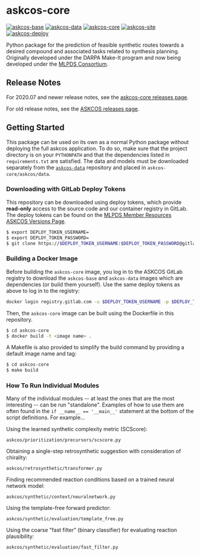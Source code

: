 # askcos-core
[![askcos-base](https://img.shields.io/badge/-askcos--base-lightgray?style=flat-square)](https://gitlab.com/mlpds_mit/ASKCOS/askcos-base)
[![askcos-data](https://img.shields.io/badge/-askcos--data-lightgray?style=flat-square)](https://gitlab.com/mlpds_mit/ASKCOS/askcos-data)
[![askcos-core](https://img.shields.io/badge/-askcos--core-blue?style=flat-square)](https://gitlab.com/mlpds_mit/ASKCOS/askcos-core)
[![askcos-site](https://img.shields.io/badge/-askcos--site-lightgray?style=flat-square)](https://gitlab.com/mlpds_mit/ASKCOS/askcos-site)
[![askcos-deploy](https://img.shields.io/badge/-askcos--deploy-lightgray?style=flat-square)](https://gitlab.com/mlpds_mit/ASKCOS/askcos-deploy)

Python package for the prediction of feasible synthetic routes towards a desired compound and associated tasks related to synthesis planning. Originally developed under the DARPA Make-It program and now being developed under the [MLPDS Consortium](http://mlpds.mit.edu).

## Release Notes

For 2020.07 and newer release notes, see the [askcos-core releases page](https://gitlab.com/mlpds_mit/ASKCOS/askcos-core/-/releases).

For old release notes, see the [ASKCOS releases page](https://gitlab.com/mlpds_mit/ASKCOS/ASKCOS/-/releases).

## Getting Started

This package can be used on its own as a normal Python package without deploying the full askcos application. To do so, make sure that the project directory is on your `PYTHONPATH` and that the dependencies listed in `requirements.txt` are satisfied. The data and models must be downloaded separately from the [`askcos-data`](https://gitlab.com/mlpds_mit/ASKCOS/askcos-data) repository and placed in `askcos-core/askcos/data`.

### Downloading with GitLab Deploy Tokens

This repository can be downloaded using deploy tokens, which provide __read-only__ access to the source code and our container registry in GitLab. The deploy tokens can be found on the [MLPDS Member Resources ASKCOS Versions Page](https://mlpds.mit.edu/member-resources-releases-versions/).

```bash
$ export DEPLOY_TOKEN_USERNAME=
$ export DEPLOY_TOKEN_PASSWORD=
$ git clone https://$DEPLOY_TOKEN_USERNAME:$DEPLOY_TOKEN_PASSWORD@gitlab.com/mlpds_mit/askcos/askcos-core.git
```

### Building a Docker Image

Before building the `askcos-core` image, you log in to the ASKCOS GitLab registry to download the `askcos-base` and `askcos-data` images which are dependencies (or build them yourself). Use the same deploy tokens as above to log in to the registry:

```bash
docker login registry.gitlab.com -u $DEPLOY_TOKEN_USERNAME -p $DEPLOY_TOKEN_PASSWORD
```

Then, the `askcos-core` image can be built using the Dockerfile in this repository.

```bash
$ cd askcos-core
$ docker build -t <image name> .
```

A Makefile is also provided to simplify the build command by providing a default image name and tag:

```bash
$ cd askcos-core
$ make build
```

### How To Run Individual Modules
Many of the individual modules -- at least the ones that are the most interesting -- can be run "standalone". Examples of how to use them are often found in the ```if __name__ == '__main__'``` statement at the bottom of the script definitions. For example...

Using the learned synthetic complexity metric (SCScore):
```
askcos/prioritization/precursors/scscore.py
```

Obtaining a single-step retrosynthetic suggestion with consideration of chirality:
```
askcos/retrosynthetic/transformer.py
```

Finding recommended reaction conditions based on a trained neural network model:
```
askcos/synthetic/context/neuralnetwork.py
```

Using the template-free forward predictor:
```
askcos/synthetic/evaluation/template_free.py
```

Using the coarse "fast filter" (binary classifier) for evaluating reaction plausibility:
```
askcos/synthetic/evaluation/fast_filter.py
```
